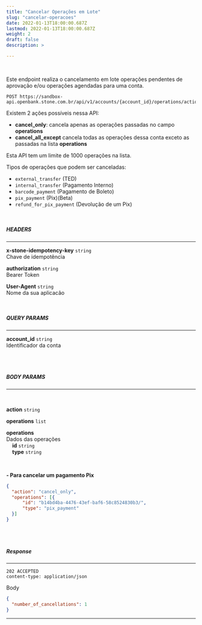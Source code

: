 ```yaml
---
title: "Cancelar Operações em Lote"
slug: "cancelar-operacoes"
date: 2022-01-13T18:00:00.687Z
lastmod: 2022-01-13T18:00:00.687Z
weight: 2
draft: false
description: >

---
```

<br>

Este endpoint realiza o cancelamento em lote operações pendentes de aprovação e/ou operações agendadas para uma conta.

```
POST https://sandbox-api.openbank.stone.com.br/api/v1/accounts/{account_id}/operations/actions/cancel
```

Existem 2 ações possíveis nessa API:
* **cancel_only**: cancela apenas as operações passadas no campo **operations**
* **cancel_all_except** cancela todas as operações dessa conta exceto as passadas na lista **operations**

Esta API tem um limite de 1000 operações na lista.

Tipos de operações que podem ser canceladas:

- `external_transfer` (TED)
- `internal_transfer` (Pagamento Interno)
- `barcode_payment` (Pagamento de Boleto)
- `pix_payment` (Pix)(Beta)
- `refund_for_pix_payment` (Devolução de um Pix)

<br>

##### **HEADERS**
---

**x-stone-idempotency-key** `string`
<br>Chave de idempotência

**authorization** `string`
<br> Bearer Token

**User-Agent** `string`
<br>Nome da sua aplicacão

<br>

##### **QUERY PARAMS**
---

**account_id** `string`
<br> Identificador da conta
<br> <br>

<br>

##### **BODY PARAMS**
---
<br>

**action** `string`

**operations** `list`

**operations** <br>Dados das operações
  <br>&nbsp;&nbsp;&nbsp;&nbsp;**id** `string`
  <br>&nbsp;&nbsp;&nbsp;&nbsp;**type** `string`


<br>

**- Para cancelar um pagamento Pix**

```json
{
  "action": "cancel_only",
  "operations": [{
      "id": "b14bd4ba-4476-43ef-baf6-58c8524830b3/",
      "type": "pix_payment"
  }]
}

```

<br> <br>
##### **Response**
---

```
202 ACCEPTED
content-type: application/json
```

Body
```json
{
  "number_of_cancellations": 1
}
```

---
